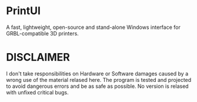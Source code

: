 # PrintUI
A fast, lightweight, open-source and stand-alone Windows interface for GRBL-compatible 3D printers.

# DISCLAIMER
I don't take responsibilities on Hardware or Software damages caused by a wrong use of the material relased here. The program is tested and projected to avoid dangerous errors and be as safe as possible. No version is relased with unfixed critical bugs.
